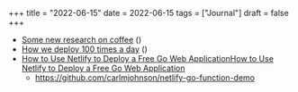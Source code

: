 +++
title = "2022-06-15"
date = 2022-06-15
tags = ["Journal"]
draft = false
+++

-   [Some new research on coffee](https://www.nytimes.com/2022/06/01/well/eat/coffee-study-lower-dying-risk.amp.html) ()
-   [How we deploy 100 times a day](https://monzo.com/blog/2022/05/16/how-we-deploy-to-production-over-100-times-a-day) ()
-   [How to Use Netlify to Deploy a Free Go Web ApplicationHow to Use Netlify to Deploy a Free Go Web Application](https://blog.carlmjohnson.net/post/2020/how-to-host-golang-on-netlify-for-free/https://blog.carlmjohnson.net/post/2020/how-to-host-golang-on-netlify-for-free/)
    -   <https://github.com/carlmjohnson/netlify-go-function-demo>